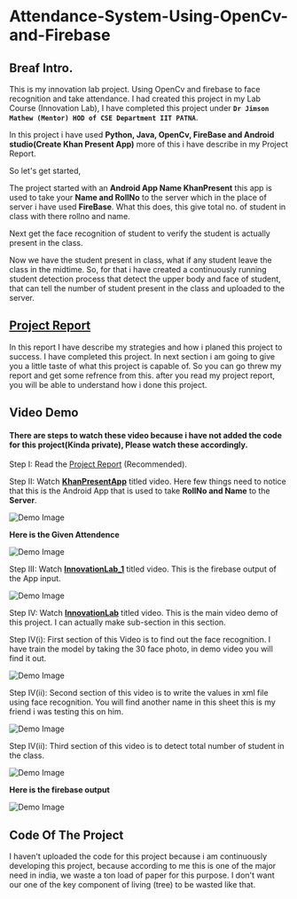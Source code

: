 # Attendance-System-Using-OpenCv-and-Firebase
## Breaf Intro.
This is my innovation lab project. Using OpenCv and firebase to face recognition and take attendance.
I had created this project in my Lab Course (Innovation Lab), I have completed this project under **```Dr Jimson Mathew (Mentor) HOD of CSE Department IIT PATNA```**.

In this project i have used **Python, Java, OpenCv, FireBase and Android studio(Create Khan Present App)** more of this i have describe in my Project Report.

So let's get started,

The project started with an **Android App Name KhanPresent** this app is used to take your **Name and RollNo** to the server which in  the place of server i have used **FireBase**. What this does, this give total no. of student in class with there rollno and name.


Next get the face recognition of student to verify the student is actually present in the class.

Now we have the student present in class, what if any student leave the class in the midtime. So, for that i have created a continuously running student detection process that detect the upper body and face of student, that can tell the number of student present in the class and uploaded to the server.

## [Project Report](https://github.com/KhanJr/Attendance-System-Using-OpenCv-and-Firebase/blob/master/Project%20Demo/projectReport.pdf)
In this report I have describe my strategies and how i planed this project to success.
I have completed this project. In next section i am going to give you a little taste of what this project is capable of.
So you can go threw my report and get some refrence from this. after you read my project report, you will be able to understand how i done this project.


## Video Demo
#### There are steps to watch these video because i have not added the code for this project(Kinda private), Please watch these accordingly.

Step I:       Read the [Project Report](https://github.com/KhanJr/Attendance-System-Using-OpenCv-and-Firebase/blob/master/Project%20Demo/projectReport.pdf) (Recommended). 

Step II:      Watch **[KhanPresentApp](https://github.com/KhanJr/Attendance-System-Using-OpenCv-and-Firebase/blob/master/Project%20Demo/KhanPresentApp.mp4)** titled video. Here few things need to notice that this is the Android App that is used to take **RollNo and Name** to the **Server**. 

![Demo Image](RawPicure/App.png)

**Here is the Given Attendence**

![Demo Image](RawPicure/App1.png)

Step III:     Watch **[InnovationLab_1](https://github.com/KhanJr/Attendance-System-Using-OpenCv-and-Firebase/blob/master/Project%20Demo/InnovationLab_1.mkv)** titled video. This is the firebase output of the App input. 

![Demo Image](RawPicure/NameRoll.png)

Step IV:      Watch **[InnovationLab](https://github.com/KhanJr/Attendance-System-Using-OpenCv-and-Firebase/blob/master/Project%20Demo/InnovationLab.mkv)** titled video. This is the main video demo of this project. I can actually make sub-section in this section.

Step IV(i):   First section of this Video is to find out the face recognition. I have train the model by taking the 30 face photo, in demo video you will find it out.

![Demo Image](RawPicure/faceRecognition.png)

Step IV(ii):  Second section of this video is to write the values in xml file using face recognition. You will find another name in this sheet this is my friend i was testing this on him.

![Demo Image](RawPicure/xmlSheet.png)

Step IV(ii):  Third section of this video is to detect total number of student in the class.

![Demo Image](RawPicure/Detect.png)

**Here is the firebase output**

![Demo Image](RawPicure/firebaseDetect.png)


## Code Of The Project
I haven't uploaded the code for this project because i am continuously developing this project, because according to me this is one of the major need in india, we waste a ton load of paper for this purpose. I don't want our one of the key component of living (tree) to be wasted like that.
